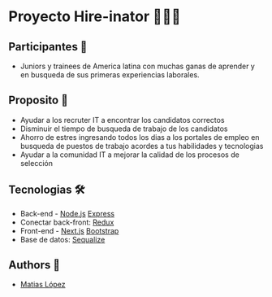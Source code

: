 # Proyecto Hire-inator 👥🕵️‍♂️

## Participantes 👶
- Juniors y trainees de America latina con muchas ganas de aprender y en busqueda de sus primeras experiencias laborales.

## Proposito 📄
- Ayudar a los recruter IT a encontrar los candidatos correctos
- Disminuir el tiempo de busqueda de trabajo de los candidatos
- Ahorro de estres ingresando todos los dias a los portales de empleo en busqueda de puestos de trabajo acordes a tus habilidades y tecnologias
- Ayudar a la comunidad IT a mejorar la calidad de los procesos de selección

## Tecnologias 🛠
- Back-end - [Node.js](https://nodejs.org/es/about/) [Express](https://expressjs.com/es/)
- Conectar back-front: [Redux](https://es.redux.js.org/)
- Front-end - [Next.js](https://nextjs.org/) [Bootstrap](https://getbootstrap.com/) 
- Base de datos: [Sequalize](https://sequelize.org/)

## Authors 🌟
* [Matias López](https://www.linkedin.com/in/matias-l%C3%B3pez-777796194/)

